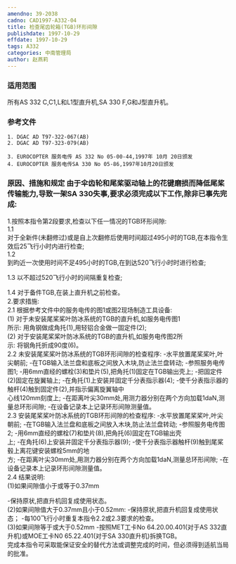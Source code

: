 ```yaml
---
amendno: 39-2038  
cadno: CAD1997-A332-04  
title: 检查尾齿轮箱(TGB)环形间隙  
publishdate: 1997-10-29  
effdate: 1997-10-29  
tags: A332  
categories: 中南管理局  
author: 赵燕莉  
---
```

  
### 适用范围  
所有AS 332 C,C1,L和L1型直升机,SA 330 F,G和J型直升机。  
  
<!--more-->  
### 参考文件  
    1. DGAC AD T97-322-067(AB)  
    2. DGAC AD T97-323-079(AB)  
  
    3. EUROCOPTER 服务电传 AS 332 No 05-00-44,1997年 10月 20日颁发  
    4. EUROCOPTER 服务电传SA 330 No 05-86,1997年10月20日颁发  
  
### 原因、措施和规定 由于伞齿轮和尾桨驱动轴上的花键磨损而降低尾桨传输能力,导致一架SA 330失事,要求必须完成以下工作,除非已事先完成:  
  1.按照本指令第2段要求,检查以下任一情况的TGB环形间隙:  
1.1  
对于全新件(未翻修过)或是自上次翻修后使用时间超过495小时的TGB,在本指令生效后25飞行小时内进行检查;  
1.2  
到昀近一次使用时间不足495小时的TGB,在到达520飞行小时时进行检查;  
  
1.3 以不超过520飞行小时的间隔重复检查;  
  
1.4 对于备件TGB,在装上直升机之前检查。  
  2.要求措施:  
2.1 根据参考文件中的服务电传的图1或图2现场制造工具设备:  
(1) 对于未安装尾桨桨叶防冰系统的TGB的直升机,如服务电传图1  
所示: 用角钢做成角托(1),用轻铝合金做一固定件(2);  
   (2) 对于安装尾桨桨叶防冰系统的TGB的直升机,如服务电传图2所  
示: 将钢角托折成90度(6)。  
2.2 未安装尾桨桨叶防冰系统的TGB环形间隙的检查程序:     -水平放置尾桨桨叶,叶尖朝前;     -在TGB输入法兰盘和底板之间放入木块,防止法兰盘转动; -参照服务电传图1; -用6mm直经的螺栓(3)和垫片(5),把角托(1)固定在TGB输出壳上; -把固定件(2)固定在旋翼轴上; -在角托(1)上安装并固定千分表指示器(4);     -使千分表指示器的触杆(4)触到固定件(2),并指示偏离旋翼轴中  
心线120mm刻度上; -在距离叶尖30mm处,用测力器分别在两个方向加载1daN,测量总环形间隙; -在设备记录本上记录环形间隙测量值。  
2.3 安装尾桨桨叶防冰系统的TGB环形间隙的检查程序:      -水平放置尾桨桨叶,叶尖朝前;      -在TGB输入法兰盘和底板之间放入木块,防止法兰盘转动;      -参照服务电传图2;      -用6mm直经的螺栓(7)和垫片(8),把角托(6)固定在TGB输出壳  
上;      -在角托(6)上安装并固定千分表指示器(9);      -使千分表指示器触杆(9)触到尾桨毂上离花键安装螺栓5mm的地  
方;      -在距离叶尖30mm处,用测力器分别在两个方向加载1daN,测量总环形间隙;      -在设备记录本上记录环形间隙测量值。  
2.4 结果说明:  
(1)如果间隙值小于或等于0.37mm  
  
-保持原状,把直升机回复成使用状态。  
    (2)如果间隙值大于0.37mm且小于0.52mm:  -保持原状,把直升机回复成使用状态； -每100飞行小时重复本指令2.2或2.3要求的检查。  
(3)如果间隙等于或大于0.52mm        -按照MET工卡No 64.20.00.401(对于AS 332直升机)或MOE工卡N0 65.22.401(对于SA 330直升机)拆换TGB。  
    完成本指令可采取能保证安全的替代方法或调整完成的时间，但必须得到适航当局的批准。  
